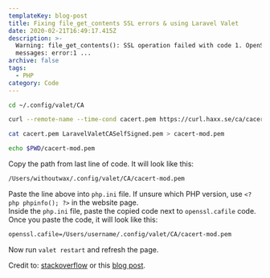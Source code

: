 ```yaml
---
templateKey: blog-post
title: Fixing file_get_contents SSL errors & using Laravel Valet
date: 2020-02-21T16:49:17.415Z
description: >-
  Warning: file_get_contents(): SSL operation failed with code 1. OpenSSL Error
  messages: error:1 ...
archive: false
tags:
  - PHP
category: Code
---
```

```bash
cd ~/.config/valet/CA

curl --remote-name --time-cond cacert.pem https://curl.haxx.se/ca/cacert.pem

cat cacert.pem LaravelValetCASelfSigned.pem > cacert-mod.pem

echo $PWD/cacert-mod.pem
```
Copy the path from last line of code. It will look like this:
```bash
/Users/withoutwax/.config/valet/CA/cacert-mod.pem
```
Paste the line above into `php.ini` file. If unsure which PHP version, use `<?php phpinfo(); ?>` in the website page.  
Inside the `php.ini` file, paste the copied code next to `openssl.cafile` code. Once you paste the code, it will look like this:
```bash
openssl.cafile=/Users/username/.config/valet/CA/cacert-mod.pem
```

Now run `valet restart` and refresh the page. 
 
Credit to: [stackoverflow](https://stackoverflow.com/a/39807251/8762354) or this [blog post](https://leolutz.com/tag/https-stream-wrapper/).
